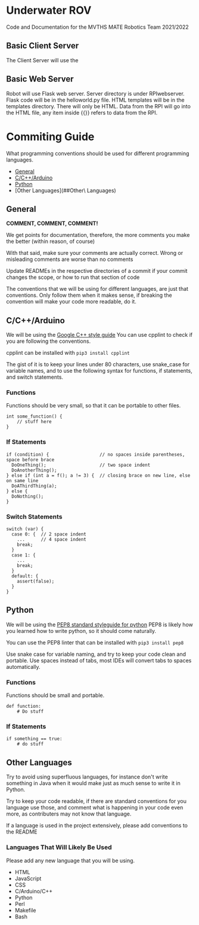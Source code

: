 #  Underwater ROV

Code and Documentation for the MVTHS MATE Robotics Team 2021/2022

## Basic Client Server 

The Client Server will use the 

## Basic Web Server

Robot will use Flask web server. Server directory is under RPIwebserver. Flask code will be in the helloworld.py file. HTML templates will be in the templates directory. There will only be HTML. Data from the RPI will go into the HTML file, any item inside {{}} refers to data from the RPI. 

# Commiting Guide

What programming conventions should be used for different programming languages.

* [General](##General)
* [C/C++/Arduino](##C/C++/Arduino)
* [Python](##Python)
* [Other Languages](##Other\ Languages)

## General

**COMMENT, COMMENT, COMMENT!**

We get points for documentation, therefore, the more comments you make the better (within reason, of course)

With that said, make sure your comments are actually correct. Wrong or misleading comments are worse than no comments

Update READMEs in the respective directories of a commit if your commit changes the scope, or how to run that section of code

The conventions that we will be using for different languages, are just that conventions. Only follow them when it makes sense, if breaking the convention will make your code more readable, do it.

## C/C++/Arduino

We will be using the [Google C++ style guide](https://google.github.io/styleguide/cppguide.html)
You can use cpplint to check if you are following the conventions.

cpplint can be installed with
`pip3 install cpplint`

The gist of it is to keep your lines under 80 characters, use snake_case for variable names, and to use the following syntax for functions, if statements, and switch statements.


### Functions

Functions should be very small, so that it can be portable to other files.

```
int some_function() {
    // stuff here
}
```

### If Statements
```
if (condition) {                   // no spaces inside parentheses, space before brace
  DoOneThing();                    // two space indent
  DoAnotherThing();
} else if (int a = f(); a != 3) {  // closing brace on new line, else on same line
  DoAThirdThing(a);
} else {
  DoNothing();
}   
```

### Switch Statements

```
switch (var) {
  case 0: {  // 2 space indent
    ...      // 4 space indent
    break;
  }
  case 1: {
    ...
    break;
  }
  default: {
    assert(false);
  }
}
```

## Python

We will be using the [PEP8 standard styleguide for python](https://www.python.org/dev/peps/pep-0008/)
PEP8 is likely how you learned how to write python, so it should come naturally.

You can use the PEP8 linter that can be installed with
`pip3 install pep8`

Use snake case for variable naming, and try to keep your code clean and portable.
Use spaces instead of tabs, most IDEs will convert tabs to spaces automatically. 

### Functions 

Functions should be small and portable. 

```
def function:
    # Do stuff
```

### If Statements

```
if something == true:
    # do stuff
```

## Other Languages

Try to avoid using superfluous languages, for instance don't write something in Java when it would make just as much sense to write it in Python.

Try to keep your code readable, if there are standard conventions for you language use those, and comment what is happening in your code even more, as contributers may not know that language.

If a language is used in the project extensively, please add conventions to the README

### Languages That Will Likely Be Used

Please add any new language that you will be using.

* HTML
* JavaScript
* CSS
* C/Arduino/C++
* Python
* Perl
* Makefile
* Bash

